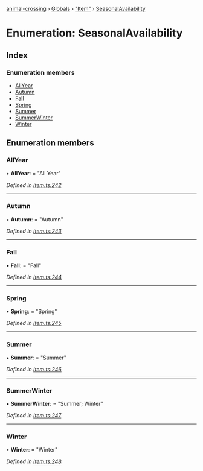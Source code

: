 [animal-crossing](../README.md) › [Globals](../globals.md) › ["Item"](../modules/_item_.md) › [SeasonalAvailability](_item_.seasonalavailability.md)

# Enumeration: SeasonalAvailability

## Index

### Enumeration members

* [AllYear](_item_.seasonalavailability.md#allyear)
* [Autumn](_item_.seasonalavailability.md#autumn)
* [Fall](_item_.seasonalavailability.md#fall)
* [Spring](_item_.seasonalavailability.md#spring)
* [Summer](_item_.seasonalavailability.md#summer)
* [SummerWinter](_item_.seasonalavailability.md#summerwinter)
* [Winter](_item_.seasonalavailability.md#winter)

## Enumeration members

###  AllYear

• **AllYear**: = "All Year"

*Defined in [Item.ts:242](https://github.com/Norviah/animal-crossing/blob/f22c64d/module/types/Item.ts#L242)*

___

###  Autumn

• **Autumn**: = "Autumn"

*Defined in [Item.ts:243](https://github.com/Norviah/animal-crossing/blob/f22c64d/module/types/Item.ts#L243)*

___

###  Fall

• **Fall**: = "Fall"

*Defined in [Item.ts:244](https://github.com/Norviah/animal-crossing/blob/f22c64d/module/types/Item.ts#L244)*

___

###  Spring

• **Spring**: = "Spring"

*Defined in [Item.ts:245](https://github.com/Norviah/animal-crossing/blob/f22c64d/module/types/Item.ts#L245)*

___

###  Summer

• **Summer**: = "Summer"

*Defined in [Item.ts:246](https://github.com/Norviah/animal-crossing/blob/f22c64d/module/types/Item.ts#L246)*

___

###  SummerWinter

• **SummerWinter**: = "Summer; Winter"

*Defined in [Item.ts:247](https://github.com/Norviah/animal-crossing/blob/f22c64d/module/types/Item.ts#L247)*

___

###  Winter

• **Winter**: = "Winter"

*Defined in [Item.ts:248](https://github.com/Norviah/animal-crossing/blob/f22c64d/module/types/Item.ts#L248)*
